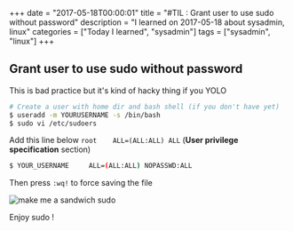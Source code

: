 +++
date = "2017-05-18T00:00:01"
title = "#TIL : Grant user to use sudo without password"
description = "I learned on 2017-05-18 about sysadmin, linux"
categories = ["Today I learned", "sysadmin"]
tags = ["sysadmin", "linux"]
+++



## Grant user to use sudo without password

This is bad practice but it's kind of hacky thing if you YOLO

```bash
# Create a user with home dir and bash shell (if you don't have yet)
$ useradd -m YOURUSERNAME -s /bin/bash
$ sudo vi /etc/sudoers
```

Add this line below `root    ALL=(ALL:ALL) ALL` (**User privilege specification** section)

```bash
$ YOUR_USERNAME     ALL=(ALL:ALL) NOPASSWD:ALL
```

Then press `:wq!` to force saving the file

![make me a sandwich sudo](https://imgs.xkcd.com/comics/sandwich.png)

Enjoy sudo !
